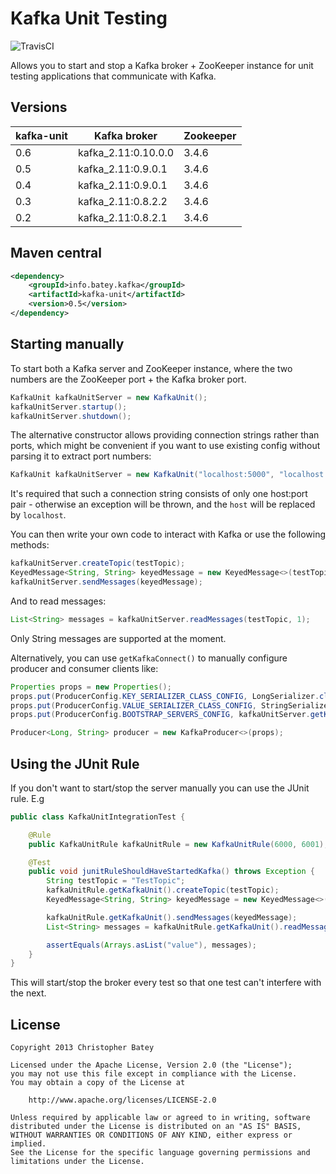 # Kafka Unit Testing

![TravisCI](https://travis-ci.org/chbatey/kafka-unit.svg?branch=master)

Allows you to start and stop a Kafka broker + ZooKeeper instance for unit testing applications that communicate with Kafka.

## Versions
| kafka-unit | Kafka broker            | Zookeeper |
|------------|-------------------------|-----------|
| 0.6        | kafka_2.11:0.10.0.0     | 3.4.6     |
| 0.5        | kafka_2.11:0.9.0.1      | 3.4.6     |
| 0.4        | kafka_2.11:0.9.0.1      | 3.4.6     |
| 0.3        | kafka_2.11:0.8.2.2      | 3.4.6     |
| 0.2        | kafka_2.11:0.8.2.1      | 3.4.6     |

## Maven central

```xml
<dependency>
    <groupId>info.batey.kafka</groupId>
    <artifactId>kafka-unit</artifactId>
    <version>0.5</version>
</dependency>
```

## Starting manually

To start both a Kafka server and ZooKeeper instance, where the two numbers are the ZooKeeper port + the Kafka broker port.

```java
KafkaUnit kafkaUnitServer = new KafkaUnit();
kafkaUnitServer.startup();
kafkaUnitServer.shutdown();
```

The alternative constructor allows providing connection strings rather than ports, which might be convenient if you want to use existing config without parsing it to extract port numbers:

```java
KafkaUnit kafkaUnitServer = new KafkaUnit("localhost:5000", "localhost:5001");
```

It's required that such a connection string consists of only one host:port pair - otherwise an exception will be thrown, and the `host` will be replaced by `localhost`.

You can then write your own code to interact with Kafka or use the following methods:

```java
kafkaUnitServer.createTopic(testTopic);
KeyedMessage<String, String> keyedMessage = new KeyedMessage<>(testTopic, "key", "value");
kafkaUnitServer.sendMessages(keyedMessage);
```

And to read messages:

```java
List<String> messages = kafkaUnitServer.readMessages(testTopic, 1);
```

Only String messages are supported at the moment.

Alternatively, you can use `getKafkaConnect()` to manually configure producer and consumer clients like:
```java
Properties props = new Properties();
props.put(ProducerConfig.KEY_SERIALIZER_CLASS_CONFIG, LongSerializer.class.getCanonicalName());
props.put(ProducerConfig.VALUE_SERIALIZER_CLASS_CONFIG, StringSerializer.class.getCanonicalName());
props.put(ProducerConfig.BOOTSTRAP_SERVERS_CONFIG, kafkaUnitServer.getKafkaConnect());

Producer<Long, String> producer = new KafkaProducer<>(props);

```

## Using the JUnit Rule

If you don't want to start/stop the server manually you can use the JUnit rule. E.g

```java
public class KafkaUnitIntegrationTest {

    @Rule
    public KafkaUnitRule kafkaUnitRule = new KafkaUnitRule(6000, 6001);

    @Test
    public void junitRuleShouldHaveStartedKafka() throws Exception {
        String testTopic = "TestTopic";
        kafkaUnitRule.getKafkaUnit().createTopic(testTopic);
        KeyedMessage<String, String> keyedMessage = new KeyedMessage<>(testTopic, "key", "value");

        kafkaUnitRule.getKafkaUnit().sendMessages(keyedMessage);
        List<String> messages = kafkaUnitRule.getKafkaUnit().readMessages(testTopic, 1);

        assertEquals(Arrays.asList("value"), messages);
    }
}
```

This will start/stop the broker every test so that one test can't interfere with the next.

## License

```
Copyright 2013 Christopher Batey

Licensed under the Apache License, Version 2.0 (the "License");
you may not use this file except in compliance with the License.
You may obtain a copy of the License at

    http://www.apache.org/licenses/LICENSE-2.0

Unless required by applicable law or agreed to in writing, software
distributed under the License is distributed on an "AS IS" BASIS,
WITHOUT WARRANTIES OR CONDITIONS OF ANY KIND, either express or implied.
See the License for the specific language governing permissions and
limitations under the License.
```

